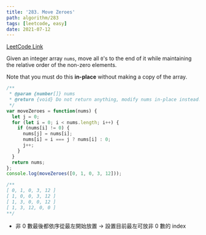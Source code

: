 ```yaml
---
title: '283. Move Zeroes'
path: algorithm/283
tags: [leetcode, easy]
date: 2021-07-12
---
```


[LeetCode Link](https://leetcode.com/problems/move-zeroes/)

Given an integer array `nums`, move all `0`'s to the end of it while maintaining the relative order of the non-zero elements.

Note that you must do this **in-place** without making a copy of the array.

```javascript
/**
 * @param {number[]} nums
 * @return {void} Do not return anything, modify nums in-place instead.
 */
var moveZeroes = function(nums) {
  let j = 0;
  for (let i = 0; i < nums.length; i++) {
    if (nums[i] != 0) {
      nums[j] = nums[i];
      nums[i] = i === j ? nums[i] : 0;
      j++;
    }
  }
  return nums;
};
console.log(moveZeroes([0, 1, 0, 3, 12]));

/**
[ 0, 1, 0, 3, 12 ]
[ 1, 0, 0, 3, 12 ]
[ 1, 3, 0, 0, 12 ]
[ 1, 3, 12, 0, 0 ]
**/
```

- 非 0 數最後都依序從最左開始放置 -> 設置目前最左可放非 0 數的 index
